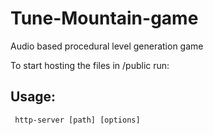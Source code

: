 # Tune-Mountain-game
Audio based procedural level generation game

To start hosting the files in /public run:

## Usage:

     http-server [path] [options]
